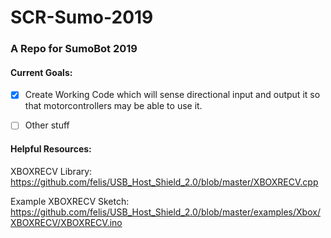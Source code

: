 # SCR-Sumo-2019

### A Repo for SumoBot 2019

#### Current Goals:
- [x] Create Working Code which will sense directional input and output it so that motorcontrollers may be able to use it.
- [ ] Other stuff


#### Helpful Resources:
XBOXRECV Library: https://github.com/felis/USB_Host_Shield_2.0/blob/master/XBOXRECV.cpp

Example XBOXRECV Sketch: https://github.com/felis/USB_Host_Shield_2.0/blob/master/examples/Xbox/XBOXRECV/XBOXRECV.ino
